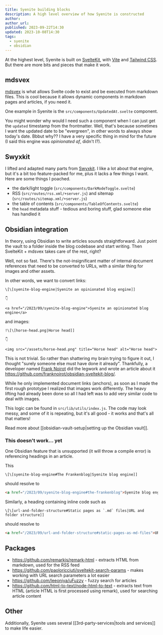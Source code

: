 ```yaml
---
title: Syenite building blocks
description: A high level overview of how Syenite is constructed
author:
author_url:
published: 2023-09-22T14:30
updated: 2023-10-08T14:30
tags:
  - syenite
  - obsidian
---
```


At the highest level, Syenite is built on [SvelteKit](https://kit.svelte.dev/), with [Vite](https://vitejs.dev/) and [Tailwind CSS](https://tailwindcss.com/). But there are  more bits and pieces that make it work.

## mdsvex

[mdsvex](https://mdsvex.com/) is what allows Svelte code to exist and be executed from markdown files. This is cool because it allows dynamic components in markdown pages and articles, if you need it.

One example in Syenite is the `src/components/UpdatedAt.svelte` component.

You might wonder why would I need such a component when I can just get the `updated` timestamp from the frontmatter. Well, that's because sometimes I want the updated date to be "evergreen", in other words to always show today's date. Bbbut why?? I have a very specific thing in mind for the future (I said this engine was *opinionated af*, didn't I?).

## Swyxkit

I lifted and adapted many parts from [Swyxkit](https://www.swyx.io/). I like a lot about that engine, but it's a bit too feature-packed for me, plus it lacks a few things I want. Here are some things I poached.

- the dark/light toggle (`src/components/DarkModeToggle.svelte`)
- RSS (`src/routes/rss.xml/+server.js`) and sitemap (`src/routes/sitemap.xml/+server.js`)
- the table of contents (`src/components/TableOfContents.svelte`)
- the `head` metadata stuff - tedious and boring stuff, glad someone else has handled it

## Obsidian integration

In theory, using Obsidian to write articles sounds straightforward. Just point the vault to a folder inside the blog codebase and start writing. Then SvelteKit + mdsvex takes care of the rest, right?

Well, not so fast. There's the not-insignificant matter of internal document references that need to be converted to URLs, with a similar thing for images and other assets.

In other words, we want to convert links:

```
\[\[syenite-blog-engine|Syenite an opinionated blog engine]]

👇

<a href="/2023/09/syenite-blog-engine">Syenite an opinionated blog engine</a>
```

and images:

```
!\[\[horse-head.png|Horse head]]

👇

<img src="/assets/horse-head.png" title="Horse head" alt="Horse head">
```

This is not trivial. So rather than shattering my brain trying to figure it out, I thought "surely someone else must have done it already". Thankfully, a developer named [Frank Noirot](https://franknoirot.co/) did the legwork and wrote an article about it https://github.com/franknoirot/obsidian-sveltekit-blog/.

While he only implemented document links (anchors), as soon as I made the first rough prototype I realized that images work differently. The heavy lifting had already been done so all I had left was to add very similar code to deal with images.

This logic can be found in `src/lib/utils/index.js`. The code may look messy, and some of it is repeating, but it's all good - it works and that's all that matters!

Read more about [[obsidian-vault-setup|setting up the Obsidian vault]].

### This doesn't work... yet

One Obsidian feature that is unsupported (it will throw a compile error) is referencing headings in an article.

This

```
\[\[syenite-blog-engine#The Frankenblog|Syenite blog engine]]
```

should resolve to

```html
<a href="/2023/09/syenite-blog-engine#the-frankenblog">Syenite blog engine</a>
```

Similarly, a heading containing inline code such as

```
\[\[url-and-folder-structure#Static pages as `.md` files|URL and folder structure]]
```

should resolve to

```html
<a href="/2023/09/url-and-folder-structure#static-pages-as-md-files">URL and folder structure</a>
```

## Packages

- https://github.com/remarkjs/remark-html - extracts HTML from markdown, used for the RSS feed
- https://github.com/paoloricciuti/sveltekit-search-params - makes working with URL search parameters a lot easier
- https://github.com/leeoniya/uFuzzy - fuzzy search for articles
- https://github.com/html-to-text/node-html-to-text - extracts text from HTML (article HTML is first processed using remark), used for searching article content

## Other

Additionally, Syenite uses several [[3rd-party-services|tools and services]] to make life easier.
